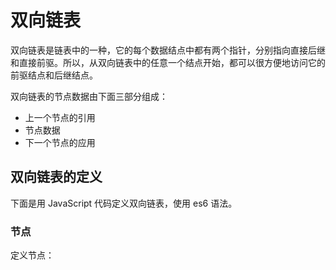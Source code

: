 # 双向链表

双向链表是链表中的一种，它的每个数据结点中都有两个指针，分别指向直接后继和直接前驱。所以，从双向链表中的任意一个结点开始，都可以很方便地访问它的前驱结点和后继结点。

双向链表的节点数据由下面三部分组成：

- 上一个节点的引用
- 节点数据
- 下一个节点的应用

## 双向链表的定义

下面是用 JavaScript 代码定义双向链表，使用 es6 语法。

### 节点

定义节点：

```javascirpt

```